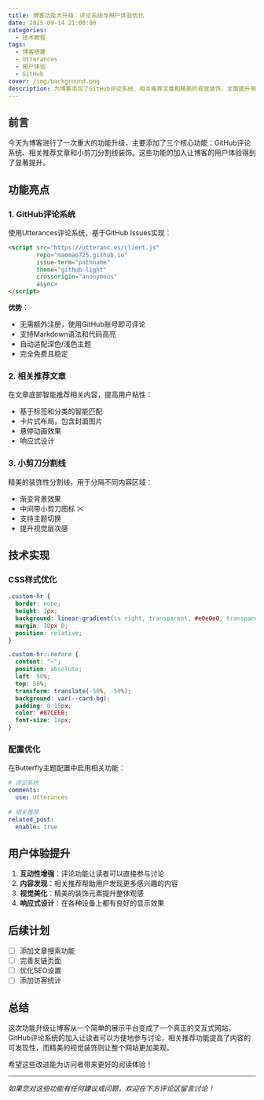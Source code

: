 ```yaml
---
title: 博客功能大升级：评论系统与用户体验优化
date: 2025-09-14 21:00:00
categories: 
  - 技术教程
tags:
  - 博客搭建
  - Utterances
  - 用户体验
  - GitHub
cover: /img/background.png
description: 为博客添加了GitHub评论系统、相关推荐文章和精美的视觉装饰，全面提升用户体验。
---
```


## 前言

今天为博客进行了一次重大的功能升级，主要添加了三个核心功能：GitHub评论系统、相关推荐文章和小剪刀分割线装饰。这些功能的加入让博客的用户体验得到了显著提升。

## 功能亮点

### 1. GitHub评论系统

使用Utterances评论系统，基于GitHub Issues实现：

```html
<script src="https://utteranc.es/client.js"
        repo="maomao725.github.io"
        issue-term="pathname"
        theme="github-light"
        crossorigin="anonymous"
        async>
</script>
```

**优势：**
- 无需额外注册，使用GitHub账号即可评论
- 支持Markdown语法和代码高亮
- 自动适配深色/浅色主题
- 完全免费且稳定

### 2. 相关推荐文章

在文章底部智能推荐相关内容，提高用户粘性：
- 基于标签和分类的智能匹配
- 卡片式布局，包含封面图片
- 悬停动画效果
- 响应式设计

### 3. 小剪刀分割线

精美的装饰性分割线，用于分隔不同内容区域：
- 渐变背景效果
- 中间带小剪刀图标 ✂
- 支持主题切换
- 提升视觉层次感

## 技术实现

### CSS样式优化

```css
.custom-hr {
  border: none;
  height: 1px;
  background: linear-gradient(to right, transparent, #e0e0e0, transparent);
  margin: 30px 0;
  position: relative;
}

.custom-hr::before {
  content: "✂";
  position: absolute;
  left: 50%;
  top: 50%;
  transform: translate(-50%, -50%);
  background: var(--card-bg);
  padding: 0 15px;
  color: #87CEEB;
  font-size: 18px;
}
```

### 配置优化

在Butterfly主题配置中启用相关功能：

```yaml
# 评论系统
comments:
  use: Utterances
  
# 相关推荐
related_post:
  enable: true
```

## 用户体验提升

1. **互动性增强**：评论功能让读者可以直接参与讨论
2. **内容发现**：相关推荐帮助用户发现更多感兴趣的内容
3. **视觉美化**：精美的装饰元素提升整体观感
4. **响应式设计**：在各种设备上都有良好的显示效果

## 后续计划

- [ ] 添加文章搜索功能
- [ ] 完善友链页面
- [ ] 优化SEO设置
- [ ] 添加访客统计

## 总结

这次功能升级让博客从一个简单的展示平台变成了一个真正的交互式网站。GitHub评论系统的加入让读者可以方便地参与讨论，相关推荐功能提高了内容的可发现性，而精美的视觉装饰则让整个网站更加美观。

希望这些改进能为访问者带来更好的阅读体验！

---

*如果您对这些功能有任何建议或问题，欢迎在下方评论区留言讨论！*